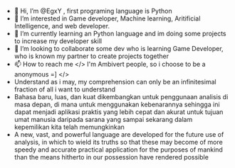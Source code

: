 - 👋 Hi, I’m @EgxY , first programing language is Python 
- 👀 I’m interested in Game developer, Machine learning, Aritificial Intelligence, and web developer.
- 🌱 I’m currently learning an Python language and im doing some projects to increase my developer skill
- 💞️ I’m looking to collaborate some dev who is learning Game Developer, who is known my partner to create projects together
- 📫 How to reach me </> I'm Ambivert people, so i choose to be a anonymous =] </>
- Understand as i may, my comprehension can only be an infinitesimal fraction of all i want to understand
- Bahasa baru, luas, dan kuat dikembangkan untuk penggunaan analisis di masa depan, di mana untuk menggunakan kebenarannya sehingga ini dapat menjadi aplikasi praktis yang lebih cepat dan akurat untuk tujuan umat manusia daripada sarana yang sampai sekarang dalam kepemilikan kita telah memungkinkan
- A new, vast, and powerful language are developed for the future use of analysis, in which to wield its truths so that these may become of more speedy and accurate practical application for the purposes of mankind than the means hitherto in our possession have rendered possible

<!---
EgxY/EgxY is a ✨ special ✨ repository because its `README.md` (this file) appears on your GitHub profile.
You can click the Preview link to take a look at your changes.
--->
